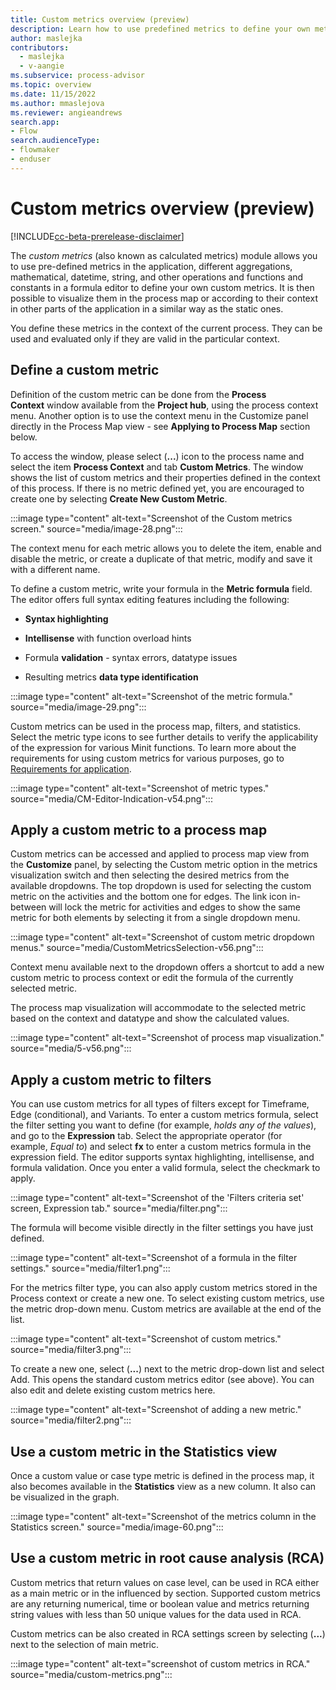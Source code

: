 ```yaml
---
title: Custom metrics overview (preview)
description: Learn how to use predefined metrics to define your own metrics in the Minit desktop application in process advisor.
author: maslejka
contributors:
  - maslejka
  - v-aangie
ms.subservice: process-advisor
ms.topic: overview
ms.date: 11/15/2022
ms.author: mmaslejova
ms.reviewer: angieandrews
search.app:
- Flow
search.audienceType:
- flowmaker
- enduser
---
```


# Custom metrics overview (preview)

[!INCLUDE[cc-beta-prerelease-disclaimer](../includes/cc-beta-prerelease-disclaimer.md)]

The *custom metrics* (also known as calculated metrics) module allows you to use pre-defined metrics in the application, different aggregations, mathematical, datetime, string, and other operations and functions and constants in a formula editor to define your own custom metrics. It is then possible to visualize them in the process map or according to their context in other parts of the application in a similar way as the static ones.

You define these metrics in the context of the current process. They can be used and evaluated only if they are valid in the particular context.

## Define a custom metric

Definition of the custom metric can be done from the **Process Context** window available from the **Project hub**, using the process context menu. Another option is to use the context menu in the Customize panel directly in the Process Map view - see **Applying to Process Map** section below.

To access the window, please select (**...**) icon to the process name and select the item **Process Context** and tab **Custom Metrics**. The window shows the list of custom metrics and their properties defined in the context of this process. If there is no metric defined yet, you are encouraged to create one by selecting **Create New Custom Metric**. 

:::image type="content" alt-text="Screenshot of the Custom metrics screen." source="media/image-28.png":::

The context menu for each metric allows you to delete the item, enable and disable the metric, or create a duplicate of that metric, modify and save it with a different name.

To define a custom metric, write your formula in the **Metric formula** field. The editor offers full syntax editing features including the following:

- **Syntax highlighting**

- **Intellisense** with function overload hints

- Formula **validation** - syntax errors, datatype issues

- Resulting metrics **data type identification**

:::image type="content" alt-text="Screenshot of the metric formula." source="media/image-29.png":::

Custom metrics can be used in the process map, filters, and statistics. Select the metric type icons to see further details to verify the applicability of the expression for various Minit functions. To learn more about the requirements for using custom metrics for various purposes, go to [Requirements for application](requirements-for-application.md).

:::image type="content" alt-text="Screenshot of metric types." source="media/CM-Editor-Indication-v54.png":::

## Apply a custom metric to a process map

Custom metrics can be accessed and applied to process map view from the **Customize** panel, by selecting the Custom metric option in the metrics visualization switch and then selecting the desired metrics from the available dropdowns. The top dropdown is used for selecting the custom metric on the activities and the bottom one for edges. The link icon in-between will lock the metric for activities and edges to show the same metric for both elements by selecting it from a single dropdown menu.

:::image type="content" alt-text="Screenshot of custom metric dropdown menus." source="media/CustomMetricsSelection-v56.png":::

Context menu available next to the dropdown offers a shortcut to add a new custom metric to process context or edit the formula of the currently selected metric.

The process map visualization will accommodate to the selected metric based on the context and datatype and show the calculated values.

:::image type="content" alt-text="Screenshot of process map visualization." source="media/5-v56.png":::

## Apply a custom metric to filters

You can use custom metrics for all types of filters except for Timeframe, Edge (conditional), and Variants. To enter a custom metrics formula, select the filter setting you want to define (for example, *holds any of the values*), and go to the **Expression** tab. Select the appropriate operator (for example, *Equal to*) and select **fx** to enter a custom metrics formula in the expression field. The editor supports syntax highlighting, intellisense, and formula validation. Once you enter a valid formula, select the checkmark to apply.

:::image type="content" alt-text="Screenshot of the 'Filters criteria set' screen, Expression tab." source="media/filter.png":::

The formula will become visible directly in the filter settings you have just defined.

:::image type="content" alt-text="Screenshot of a formula in the filter settings." source="media/filter1.png":::

For the metrics filter type, you can also apply custom metrics stored in the Process context or create a new one. To select existing custom metrics, use the metric drop-down menu. Custom metrics are available at the end of the list.

:::image type="content" alt-text="Screenshot of custom metrics." source="media/filter3.png":::

To create a new one, select (**...**) next to the metric drop-down list and select Add. This opens the standard custom metrics editor (see above). You can also edit and delete existing custom metrics here.

:::image type="content" alt-text="Screenshot of adding a new metric." source="media/filter2.png":::

## Use a custom metric in the Statistics view

Once a custom value or case type metric is defined in the process map, it also becomes available in the **Statistics** view as a new column. It also can be visualized in the graph.

:::image type="content" alt-text="Screenshot of the metrics column in the Statistics screen." source="media/image-60.png":::

## Use a custom metric in root cause analysis (RCA)

Custom metrics that return values on case level, can be used in RCA either as a main metric or in the influenced by section. Supported custom metrics are any returning numerical, time or boolean value and metrics returning string values with less than 50 unique values for the data used in RCA.

Custom metrics can be also created in RCA settings screen by selecting (**...**) next to the selection of main metric.

:::image type="content" alt-text="screenshot of custom metrics in RCA." source="media/custom-metrics.png":::


